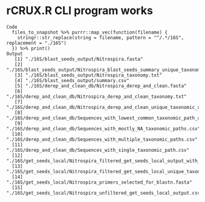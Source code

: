 # rCRUX.R CLI program works

    Code
      files_to_snapshot %>% purrr::map_vec(function(filename) {
        stringr::str_replace(string = filename, pattern = "^/.*/16S", replacement = "./16S")
      }) %>% print()
    Output
       [1] "./16S/blast_seeds_output/Nitrospira.fasta"                                                 
       [2] "./16S/blast_seeds_output/Nitrospira_blast_seeds_summary_unique_taxonomic_rank_counts.csv"  
       [3] "./16S/blast_seeds_output/Nitrospira_taxonomy.txt"                                          
       [4] "./16S/blast_seeds_output/summary.csv"                                                      
       [5] "./16S/derep_and_clean_db/Nitrospira_derep_and_clean.fasta"                                 
       [6] "./16S/derep_and_clean_db/Nitrospira_derep_and_clean_taxonomy.txt"                          
       [7] "./16S/derep_and_clean_db/Nitrospira_derep_and_clean_unique_taxonomic_rank_counts.txt"      
       [8] "./16S/derep_and_clean_db/Sequences_with_lowest_common_taxonomic_path_agreement.csv"        
       [9] "./16S/derep_and_clean_db/Sequences_with_mostly_NA_taxonomic_paths.csv"                     
      [10] "./16S/derep_and_clean_db/Sequences_with_multiple_taxonomic_paths.csv"                      
      [11] "./16S/derep_and_clean_db/Sequences_with_single_taxonomic_path.csv"                         
      [12] "./16S/get_seeds_local/Nitrospira_filtered_get_seeds_local_output_with_taxonomy.csv"        
      [13] "./16S/get_seeds_local/Nitrospira_filtered_get_seeds_local_unique_taxonomic_rank_counts.csv"
      [14] "./16S/get_seeds_local/Nitrospira_primers_selected_for_blastn.fasta"                        
      [15] "./16S/get_seeds_local/Nitrospira_unfiltered_get_seeds_local_output.csv"                    

